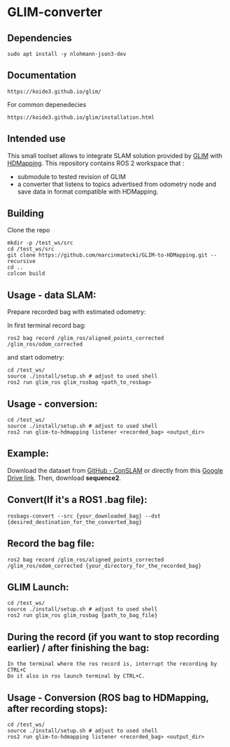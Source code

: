 # GLIM-converter

## Dependencies

```shell
sudo apt install -y nlohmann-json3-dev
```

## Documentation
```shell
https://koide3.github.io/glim/
```

For common depenedecies
```shell
https://koide3.github.io/glim/installation.html
```

## Intended use 

This small toolset allows to integrate SLAM solution provided by [GLIM](https://github.com/koide3/glim) with [HDMapping](https://github.com/MapsHD/HDMapping).
This repository contains ROS 2 workspace that :
  - submodule to tested revision of GLIM
  - a converter that listens to topics advertised from odometry node and save data in format compatible with HDMapping.


## Building

Clone the repo
```shell
mkdir -p /test_ws/src
cd /test_ws/src
git clone https://github.com/marcinmatecki/GLIM-to-HDMapping.git --recursive
cd ..
colcon build
```

## Usage - data SLAM:

Prepare recorded bag with estimated odometry:

In first terminal record bag:
```shell
ros2 bag record /glim_ros/aligned_points_corrected /glim_ros/odom_corrected
```

and start odometry:
```shell 
cd /test_ws/
source ./install/setup.sh # adjust to used shell
ros2 run glim_ros glim_rosbag <path_to_rosbag>
```

## Usage - conversion:

```shell
cd /test_ws/
source ./install/setup.sh # adjust to used shell
ros2 run glim-to-hdmapping listener <recorded_bag> <output_dir>
```

## Example:

Download the dataset from [GitHub - ConSLAM](https://github.com/mac137/ConSLAM) or 
directly from this [Google Drive link](https://drive.google.com/drive/folders/1TNDcmwLG_P1kWPz3aawCm9ts85kUTvnU). 
Then, download **sequence2**.

## Convert(If it's a ROS1 .bag file):

```shell
rosbags-convert --src {your_downloaded_bag} --dst {desired_destination_for_the_converted_bag}
```

## Record the bag file:

```shell
ros2 bag record /glim_ros/aligned_points_corrected /glim_ros/odom_corrected {your_directory_for_the_recorded_bag}
```

## GLIM Launch:

```shell
cd /test_ws/
source ./install/setup.sh # adjust to used shell
ros2 run glim_ros glim_rosbag {path_to_bag_file} 
```

## During the record (if you want to stop recording earlier) / after finishing the bag:

```shell
In the terminal where the ros record is, interrupt the recording by CTRL+C
Do it also in ros launch terminal by CTRL+C.
```

## Usage - Conversion (ROS bag to HDMapping, after recording stops):

```shell
cd /test_ws/
source ./install/setup.sh # adjust to used shell
ros2 run glim-to-hdmapping listener <recorded_bag> <output_dir>
```
